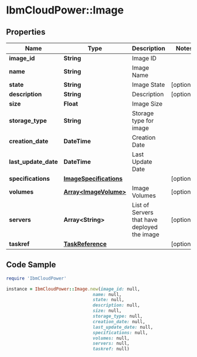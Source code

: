 # IbmCloudPower::Image

## Properties

Name | Type | Description | Notes
------------ | ------------- | ------------- | -------------
**image_id** | **String** | Image ID | 
**name** | **String** | Image Name | 
**state** | **String** | Image State | [optional] 
**description** | **String** | Description | [optional] 
**size** | **Float** | Image Size | 
**storage_type** | **String** | Storage type for image | 
**creation_date** | **DateTime** | Creation Date | 
**last_update_date** | **DateTime** | Last Update Date | 
**specifications** | [**ImageSpecifications**](ImageSpecifications.md) |  | [optional] 
**volumes** | [**Array&lt;ImageVolume&gt;**](ImageVolume.md) | Image Volumes | [optional] 
**servers** | **Array&lt;String&gt;** | List of Servers that have deployed the image | [optional] 
**taskref** | [**TaskReference**](TaskReference.md) |  | [optional] 

## Code Sample

```ruby
require 'IbmCloudPower'

instance = IbmCloudPower::Image.new(image_id: null,
                                 name: null,
                                 state: null,
                                 description: null,
                                 size: null,
                                 storage_type: null,
                                 creation_date: null,
                                 last_update_date: null,
                                 specifications: null,
                                 volumes: null,
                                 servers: null,
                                 taskref: null)
```


